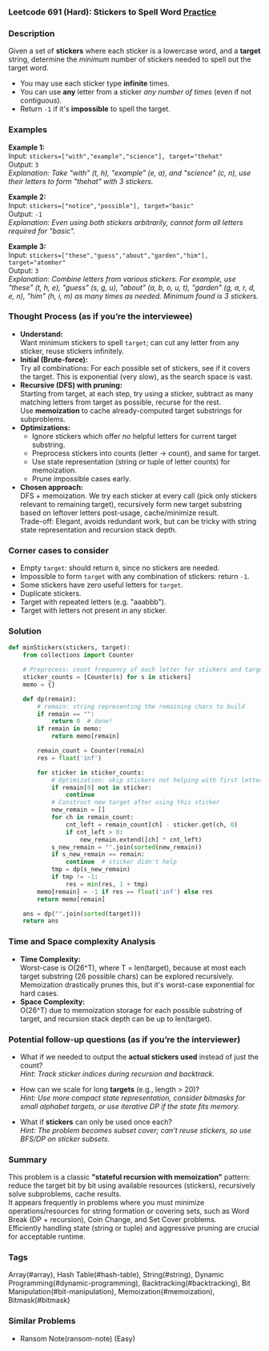 ### Leetcode 691 (Hard): Stickers to Spell Word [Practice](https://leetcode.com/problems/stickers-to-spell-word)

### Description  
Given a set of **stickers** where each sticker is a lowercase word, and a **target** string, determine the *minimum* number of stickers needed to spell out the target word.  
- You may use each sticker type **infinite** times.  
- You can use **any** letter from a sticker *any number of times* (even if not contiguous).  
- Return `-1` if it's **impossible** to spell the target.

### Examples  

**Example 1:**  
Input: `stickers=["with","example","science"], target="thehat"`  
Output: `3`  
*Explanation: Take "with" (t, h), "example" (e, a), and "science" (c, n), use their letters to form "thehat" with 3 stickers.*

**Example 2:**  
Input: `stickers=["notice","possible"], target="basic"`  
Output: `-1`  
*Explanation: Even using both stickers arbitrarily, cannot form all letters required for "basic".*

**Example 3:**  
Input: `stickers=["these","guess","about","garden","him"], target="atomher"`  
Output: `3`  
*Explanation: Combine letters from various stickers. For example, use "these" (t, h, e), "guess" (s, g, u), "about" (a, b, o, u, t), "garden" (g, a, r, d, e, n), "him" (h, i, m) as many times as needed. Minimum found is 3 stickers.*

### Thought Process (as if you’re the interviewee)  
- **Understand:**  
  Want minimum stickers to spell `target`; can cut any letter from any sticker, reuse stickers infinitely.
- **Initial (Brute-force):**  
  Try all combinations: For each possible set of stickers, see if it covers the target. This is exponential (very slow), as the search space is vast.
- **Recursive (DFS) with pruning:**  
  Starting from target, at each step, try using a sticker, subtract as many matching letters from target as possible, recurse for the rest.  
  Use **memoization** to cache already-computed target substrings for subproblems.
- **Optimizations:**  
  - Ignore stickers which offer *no* helpful letters for current target substring.
  - Preprocess stickers into counts (letter → count), and same for target.
  - Use state representation (string or tuple of letter counts) for memoization.
  - Prune impossible cases early.
- **Chosen approach:**  
  DFS + memoization. We try each sticker at every call (pick only stickers relevant to remaining target), recursively form new target substring based on leftover letters post-usage, cache/minimize result.  
  Trade-off: Elegant, avoids redundant work, but can be tricky with string state representation and recursion stack depth.

### Corner cases to consider  
- Empty `target`: should return `0`, since no stickers are needed.
- Impossible to form `target` with any combination of stickers: return `-1`.
- Some stickers have zero useful letters for `target`.
- Duplicate stickers.
- Target with repeated letters (e.g. "aaabbb").
- Target with letters not present in any sticker.

### Solution

```python
def minStickers(stickers, target):
    from collections import Counter

    # Preprocess: count frequency of each letter for stickers and target
    sticker_counts = [Counter(s) for s in stickers]
    memo = {}

    def dp(remain):
        # remain: string representing the remaining chars to build
        if remain == "":
            return 0  # done!
        if remain in memo:
            return memo[remain]

        remain_count = Counter(remain)
        res = float('inf')

        for sticker in sticker_counts:
            # Optimization: skip stickers not helping with first letter
            if remain[0] not in sticker:
                continue
            # Construct new target after using this sticker
            new_remain = []
            for ch in remain_count:
                cnt_left = remain_count[ch] - sticker.get(ch, 0)
                if cnt_left > 0:
                    new_remain.extend([ch] * cnt_left)
            s_new_remain = "".join(sorted(new_remain))
            if s_new_remain == remain:
                continue  # sticker didn't help
            tmp = dp(s_new_remain)
            if tmp != -1:
                res = min(res, 1 + tmp)
        memo[remain] = -1 if res == float('inf') else res
        return memo[remain]

    ans = dp("".join(sorted(target)))
    return ans
```

### Time and Space complexity Analysis  

- **Time Complexity:**  
  Worst-case is O(26^T), where T = len(target), because at most each target substring (26 possible chars) can be explored recursively.  
  Memoization drastically prunes this, but it's worst-case exponential for hard cases.
- **Space Complexity:**  
  O(26^T) due to memoization storage for each possible substring of target, and recursion stack depth can be up to len(target).

### Potential follow-up questions (as if you’re the interviewer)  

- What if we needed to output the **actual stickers used** instead of just the count?  
  *Hint: Track sticker indices during recursion and backtrack.*

- How can we scale for long **targets** (e.g., length > 20)?  
  *Hint: Use more compact state representation, consider bitmasks for small alphabet targets, or use iterative DP if the state fits memory.*

- What if **stickers** can only be used once each?  
  *Hint: The problem becomes subset cover; can't reuse stickers, so use BFS/DP on sticker subsets.*

### Summary
This problem is a classic **"stateful recursion with memoization"** pattern: reduce the target bit by bit using available resources (stickers), recursively solve subproblems, cache results.  
It appears frequently in problems where you must minimize operations/resources for string formation or covering sets, such as Word Break (DP + recursion), Coin Change, and Set Cover problems.  
Efficiently handling state (string or tuple) and aggressive pruning are crucial for acceptable runtime.

### Tags
Array(#array), Hash Table(#hash-table), String(#string), Dynamic Programming(#dynamic-programming), Backtracking(#backtracking), Bit Manipulation(#bit-manipulation), Memoization(#memoization), Bitmask(#bitmask)

### Similar Problems
- Ransom Note(ransom-note) (Easy)